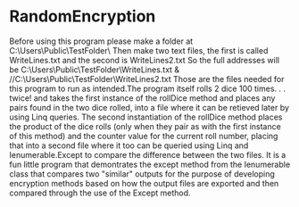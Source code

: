 # RandomEncryption
Before using this program please make a folder at C:\Users\Public\TestFolder\  Then make two text files, the first is called WriteLines.txt and the second is WriteLines2.txt  So the full addresses will be C:\Users\Public\TestFolder\WriteLines.txt &amp; //C:\Users\Public\TestFolder\WriteLines2.txt  Those are the files needed for this program to run as intended.The program itself rolls 2 dice 100 times. . . twice! and takes the first instance of the rollDice method and places any pairs found in the two dice rolled, into a file where it can be retieved later by using Linq queries. The second instantiation of the rollDice method places the product of the dice rolls (only when they pair as with the first instance of this method) and the counter value for the current roll number, placing that into a second file where it too can be queried using Linq and Ienumerable.Except to compare the difference between the two files.  It is a fun little program that demontrates the except method from the Ienumerable class that compares two "similar" outputs for the purpose of developing encryption methods based on how the output files are exported and then compared through the use of the Except method.
